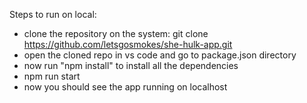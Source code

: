 Steps to run on local:
- clone the repository on the system: git clone https://github.com/letsgosmokes/she-hulk-app.git
- open the cloned repo in vs code and go to package.json directory
- now run "npm install" to install all the dependencies
- npm run start
- now you should see the app running on localhost
